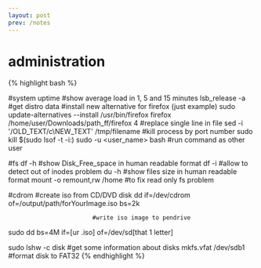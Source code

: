 ```yaml
---
layout: post
prev: /notes
---
```

administration
============
{% highlight bash %}

#system
uptime                    #show average load in 1, 5 and 15 minutes
lsb_release -a            #get distro data
                          #install new alternative for firefox (just example)
sudo update-alternatives --install
                         /usr/bin/firefox firefox
                         /home/user/Downloads/path_ff/firefox 4
                          #replace single line in file
sed -i '/OLD_TEXT/c\NEW_TEXT' /tmp/filename
                          #kill process by port number
sudo kill $(sudo lsof -t -i:<port>)
sudo -u <user_name> bash  #run command as other user

#fs
df -h                      #show Disk_Free_space in human readable format
df -i                      #allow to detect out of inodes problem
du -h                      #show files size in human readable format
mount -o remount,rw /home  #to fix read only fs problem

#cdrom
                            #create iso from CD/DVD disk
dd if=/dev/cdrom of=/output/path/forYourImage.iso bs=2k

                            #write iso image to pendrive
sudo dd bs=4M if=[ur .iso] of=/dev/sd[that 1 letter]

sudo lshw -c disk           #get some information about disks
mkfs.vfat /dev/sdb1         #format disk to FAT32
{% endhighlight %}